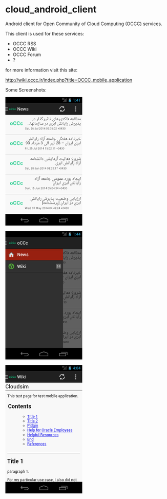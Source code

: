 cloud_android_client
====================

Android client for Open Community of Cloud Computing (OCCC) services.

This client is used for these services:

- OCCC RSS
- OCCC Wiki
- OCCC Forum
- ?

for more information visit this site:

http://wiki.occc.ir/index.php?title=OCCC_mobile_application

Some Screenshots:

![News](https://github.com/occc-ir/cloud_android_client/blob/master/oCCc-Mobile-Cloud%20News.png)

![SwipeSlide](https://github.com/occc-ir/cloud_android_client/blob/master/oCCc-Mobile-Cloud%20SwipeSlide.png)

![Wiki Content](https://github.com/occc-ir/cloud_android_client/blob/master/oCCc-Mobile-Cloud%20Wiki%20Content.png)